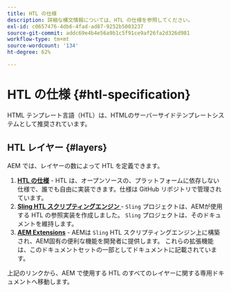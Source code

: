 ```yaml
---
title: HTL の仕様
description: 詳細な構文情報については、HTL の仕様を参照してください。
exl-id: c0657476-4db6-4fad-ad87-9252b5003237
source-git-commit: addc69e4b4e56a9b1c5f91ce9af26fa2d326d981
workflow-type: tm+mt
source-wordcount: '134'
ht-degree: 62%

---
```



# HTL の仕様 {#htl-specification}

HTML テンプレート言語（HTL）は、HTMLのサーバーサイドテンプレートシステムとして推奨されています。

## HTL レイヤー {#layers}

AEM では、レイヤーの数によって HTL を定義できます。

1. **[HTL の仕様](https://github.com/adobe/htl-spec)** - HTL は、オープンソースの、プラットフォームに依存しない仕様で、誰でも自由に実装できます。仕様は GitHub リポジトリで管理されています。
1. **[Sling HTL スクリプティングエンジン ](https://sling.apache.org/documentation/bundles/scripting/scripting-htl.html)** - `Sling` プロジェクトは、AEMが使用する HTL の参照実装を作成しました。 `Sling` プロジェクトは、そのドキュメントを維持します。
1. **[AEM Extensions](aem-extensions.md)** - AEMは `Sling` HTL スクリプティングエンジン上に構築され、AEM固有の便利な機能を開発者に提供します。 これらの拡張機能は、このドキュメントセットの一部としてドキュメントに記載されています。

上記のリンクから、AEM で使用する HTL のすべてのレイヤーに関する専用ドキュメントへ移動します。
